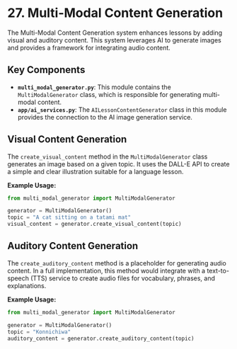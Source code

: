 # 27. Multi-Modal Content Generation

The Multi-Modal Content Generation system enhances lessons by adding visual and auditory content. This system leverages AI to generate images and provides a framework for integrating audio content.

## Key Components

- **`multi_modal_generator.py`**: This module contains the `MultiModalGenerator` class, which is responsible for generating multi-modal content.
- **`app/ai_services.py`**: The `AILessonContentGenerator` class in this module provides the connection to the AI image generation service.

## Visual Content Generation

The `create_visual_content` method in the `MultiModalGenerator` class generates an image based on a given topic. It uses the DALL-E API to create a simple and clear illustration suitable for a language lesson.

**Example Usage:**

```python
from multi_modal_generator import MultiModalGenerator

generator = MultiModalGenerator()
topic = "A cat sitting on a tatami mat"
visual_content = generator.create_visual_content(topic)
```

## Auditory Content Generation

The `create_auditory_content` method is a placeholder for generating audio content. In a full implementation, this method would integrate with a text-to-speech (TTS) service to create audio files for vocabulary, phrases, and explanations.

**Example Usage:**

```python
from multi_modal_generator import MultiModalGenerator

generator = MultiModalGenerator()
topic = "Konnichiwa"
auditory_content = generator.create_auditory_content(topic)
